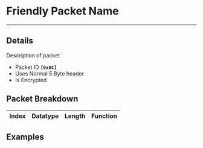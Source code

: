 # Friendly Packet Name #

---


## Details ##

Description of packet
  * Packet ID **`[0x0C]`**
  * Uses Normal 5 Byte header
  * Is Encrypted

## Packet Breakdown ##
| Index | Datatype | Length | Function |
|:------|:---------|:-------|:---------|

## Examples ##